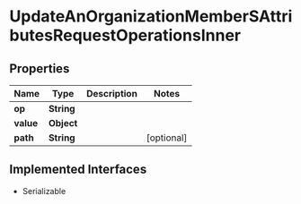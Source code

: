 

# UpdateAnOrganizationMemberSAttributesRequestOperationsInner


## Properties

| Name | Type | Description | Notes |
|------------ | ------------- | ------------- | -------------|
|**op** | **String** |  |  |
|**value** | **Object** |  |  |
|**path** | **String** |  |  [optional] |


## Implemented Interfaces

* Serializable


